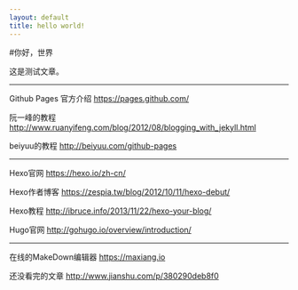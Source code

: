 ```yaml
---
layout: default
title: hello world!
---
```


#你好，世界

这是测试文章。


------------

Github Pages 官方介绍 
https://pages.github.com/

阮一峰的教程
http://www.ruanyifeng.com/blog/2012/08/blogging_with_jekyll.html

beiyuu的教程
http://beiyuu.com/github-pages

------------

Hexo官网
https://hexo.io/zh-cn/

Hexo作者博客
https://zespia.tw/blog/2012/10/11/hexo-debut/

Hexo教程
http://ibruce.info/2013/11/22/hexo-your-blog/

Hugo官网
http://gohugo.io/overview/introduction/

------------

在线的MakeDown编辑器
https://maxiang.io

还没看完的文章
http://www.jianshu.com/p/380290deb8f0
